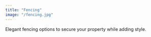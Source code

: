 ```yaml
---
title: "Fencing"
image: "/fencing.jpg"
---
```

Elegant fencing options to secure your property while adding style.
